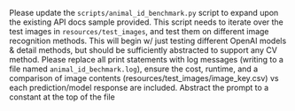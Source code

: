 Please update the `scripts/animal_id_benchmark.py` script to expand upon the existing API docs sample provided. This script needs to iterate over the test images in `resources/test_images`, and test them on different image recognition methods. This will begin w/ just testing different OpenAI models & detail methods, but should be sufficiently abstracted to support any CV method. Please replace all print statements with log messages (writing to a file named `animal_id_bechmark.log`), ensure the cost, runtime, and a comparison of image contents (resources/test_images/image_key.csv) vs each prediction/model response are included. Abstract the prompt to a constant at the top of the file